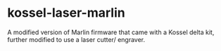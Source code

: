 # kossel-laser-marlin
A modified version of Marlin firmware that came with a Kossel delta kit, further modified to use a laser cutter/ engraver.
